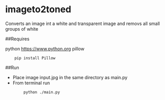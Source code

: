 # imageto2toned
Converts an image int a white and transparent image and removs all small groups of white

##Requires

python https://www.python.org
pillow 
```
    pip install Pillow
```

##Run

*   Place image input.jpg in the same directory as main.py
*   From terminal run
```
        python ./main.py  
```
